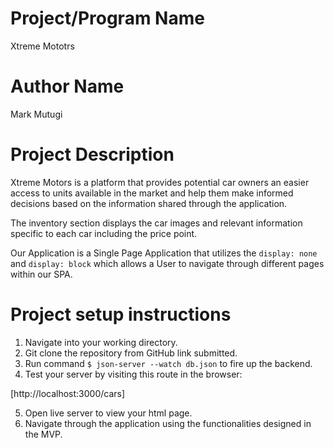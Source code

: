 # Project/Program Name

Xtreme Mototrs

# Author Name

Mark Mutugi

# Project Description
Xtreme Motors is a platform that provides potential car owners an easier access to units available in the market and help them make informed decisions based on the information shared through the application.

The inventory section displays the car images and relevant information specific to each car including the price point.


Our Application is a Single Page Application that utilizes the `display: none` and `display: block` which allows a User to navigate through different pages within our SPA.


# Project setup instructions

1. Navigate into your working directory.
2. Git clone the repository from GitHub link submitted.
3. Run command ```$ json-server --watch db.json``` to fire up the backend.
4. Test your server by visiting this route in the browser:

[http://localhost:3000/cars] 

5. Open live server to view your html page.
6. Navigate through the application using the functionalities designed in the MVP.